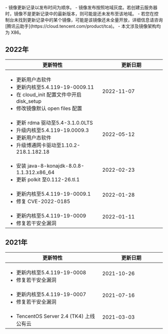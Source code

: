 <dx-alert infotype="explain" title="">
- 镜像更新记录以发布时间为顺序。
- 镜像发布按照地域灰度。若创建云服务器时，镜像不是更新记录中的最新版本，则可能是还未发布至该地域。
- 若您在控制台未找到更新记录中的某个镜像，可能是该镜像还未全量开放，详细信息请咨询 [腾讯云助手](https://cloud.tencent.com/product/tca)。
- 本文涉及镜像架构均为 X86。
</dx-alert>


## 2022年
<table>
<thead>
<tr>
<th style="width:60%"><strong>更新特性</strong></th>
<th><strong>更新日期</strong></th>
</tr>
</thead>
<tbody>
<tr>
<td>
<ul class="params">
<li>更新用户态软件</li>
<li>更新内核至5.4.119-19-0009.11</li>
<li>在 cloud_init 配置文件中开启 disk_setup</li>
<li>修改镜像默认 open files 配置</li>
</ul>
</td>
<td>2022-11-07</td>
</tr>
<tr>
<td>
<ul class="params">
<li>更新 rdma 驱动至5.4-3.1.0.0LTS</li>
<li>升级内核至5.4.119-19.0009.3</li>
<li>更新用户态软件</li>
<li>升级博通网卡驱动至1.10.2-218.1.182.18</li>
</ul>
</td>
<td>2022-05-12</td>
</tr>
<tr>
<td>
<ul class="params">
<li>安装 java-8-konajdk-8.0.8-1.1.312.x86_64</li>
<li>更新 polkit 至0.112-26.tl.1</li>
</ul>
</td>
<td>2022-02-23</td>
</tr>
<tr>
<td>
<ul class="params">
<li>更新内核至5.4.119-19-0009.1</li>
<li>修复 CVE-2022-0185</li>
</ul>
</td>
<td>2022-01-28</td>
</tr>
<tr>
<td>
<ul class="params">
<li>更新内核至5.4.119-19-0009</li>
<li>修复若干安全漏洞</li>
</ul>
</td>
<td>2022-01-11</td>
</tr>
</tbody>
</table>



## 2021年
<table>
<thead>
<tr>
<th style="width:60%"><strong>更新特性</strong></th>
<th><strong>更新日期</strong></th>
</tr>
</thead>
<tbody>
<tr>
<td>
<ul class="params">
<li>更新内核至5.4.119-19-0008</li>
<li>修复若干安全漏洞</li>
</ul>
</td>
<td>2021-10-26</td>
</tr>
<tr>
<td>
<ul class="params">
<li>更新内核至5.4.119-19-0007</li>
<li>修复若干安全漏洞</li>
</ul>
</td>
<td>2021-07-16</td>
</tr>
<tr>
<td>
<ul class="params">
<li>TencentOS Server 2.4 (TK4) 上线公有云</li>
</ul>
</td>
<td>2021-03-03</td>
</tr>
</tbody>
</table>


<style>
 .params{ margin-bottom:0px !important}
</style>

